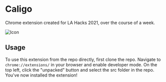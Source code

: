 # Caligo

Chrome extension created for LA Hacks 2021, over the course of a week.

![Icon](images/caligolarge.png)

## Usage

To use this extension from the repo directly, first clone the repo. Navigate to `chrome://extensions/` in your browser and enable developer mode. On the top left, click the "unpacked" button and select the src folder in the repo. You've now installed the extension!

